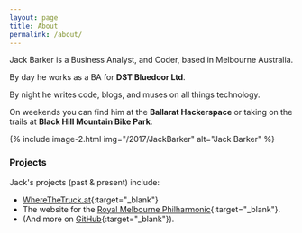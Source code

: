 ```yaml
---
layout: page
title: About
permalink: /about/
---
```


<div class="row">

<div class="column column-75" markdown="1">
Jack Barker is a Business Analyst, and Coder, based in Melbourne Australia.

By day he works as a BA for **DST Bluedoor Ltd**.

By night he writes code, blogs, and muses on all things technology.

On weekends you can find him at the **Ballarat Hackerspace** or taking on the trails at **Black Hill Mountain Bike Park**.
</div><!--end column-->

<div class="column column">
<div class="container">
{% include image-2.html
    img="/2017/JackBarker"
    alt="Jack Barker"
%}
</div>
</div><!--end column-->
</div><!--end row-->

### Projects
Jack's projects (past & present) include:

- [WhereTheTruck.at](http://wherethetruck.at){:target="_blank"}
- The website for the [Royal Melbourne Philharmonic](http://rmp.org.au){:target="_blank"}.
- (And more on [GitHub](http://github.com/jibbius){:target="_blank"}).
